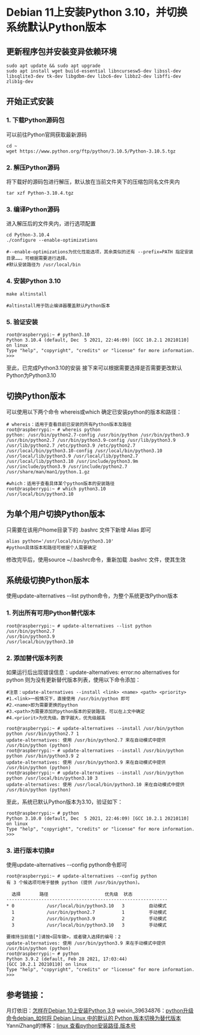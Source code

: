 # Debian 11上安装Python 3.10，并切换系统默认Python版本
## 更新程序包并安装变异依赖环境
```shell
sudo apt update && sudo apt upgrade
sudo apt install wget build-essential libncursesw5-dev libssl-dev libsqlite3-dev tk-dev libgdbm-dev libc6-dev libbz2-dev libffi-dev zlib1g-dev
```
## 开始正式安装
### 1. 下载Python源码包
可以前往Python官网获取最新源码
```shell
cd ~
wget https://www.python.org/ftp/python/3.10.5/Python-3.10.5.tgz
```

### 2. 解压Python源码
将下载好的源码包进行解压，默认放在当前文件夹下的压缩包同名文件夹内
```shell
tar xzf Python-3.10.4.tgz
```

### 3. 编译Python源码
进入解压后的文件夹内，进行选项配置
```shell
cd Python-3.10.4
./configure --enable-optimizations

#--enable-optimizations为优化性能选项，其余类似的还有 --prefix=PATH 指定安装目录……，可根据需要进行选择。
#默认安装路径为 /usr/local/bin
```

### 4. 安装Python 3.10
```shell
make altinstall

#altinstall用于防止编译器覆盖默认Python版本
```

### 5. 验证安装
```shell
root@raspberrypi:~ # python3.10
Python 3.10.4 (default, Dec  5 2021, 22:46:09) [GCC 10.2.1 20210110] on linux
Type "help", "copyright", "credits" or "license" for more information.
>>>
```

至此，已完成Python3.10的安装
接下来可以根据需要选择是否需要更改默认Python为Python3.10

## 切换Python版本
可以使用以下两个命令 whereis或which 确定已安装python的版本和路径：

```shell
# whereis：适用于查看目前已安装的所有Python版本及路径
root@raspberrypi:~ # whereis python
python: /usr/bin/python2.7-config /usr/bin/python /usr/bin/python3.9 /usr/bin/python2.7 /usr/bin/python3.9-config /usr/lib/python3.9 /usr/lib/python2.7 /etc/python3.9 /etc/python2.7 /usr/local/bin/python3.10-config /usr/local/bin/python3.10 /usr/local/lib/python3.9 /usr/local/lib/python2.7 /usr/local/lib/python3.10 /usr/include/python3.9m /usr/include/python3.9 /usr/include/python2.7 /usr/share/man/man1/python.1.gz
```
```shell
#which：适用于查看具体某个python版本的安装路径
root@raspberrypi:~ # which python3.10
/usr/local/bin/python3.10
```

## 为单个用户切换Python版本
只需要在该用户home目录下的 .bashrc 文件下新增 Alias 即可
```shell
alias python='/usr/local/bin/python3.10'
#python具体版本和路径可根据个人需要确定
```

修改完毕后，使用source ~/.bashrc命令，重新加载 .bashrc 文件，使其生效

## 系统级切换Python版本
使用update-alternatives --list python命令，为整个系统更改Python版本

### 1. 列出所有可用Python替代版本
```shell
root@raspberrypi:~ # update-alternatives --list python
/usr/bin/python2.7
/usr/bin/python3.9
/usr/local/bin/python3.10
```

### 2. 添加替代版本列表
如果运行后出现错误信息：update-alternatives: error:no alternatives for python
则为没有更新替代版本列表，使用以下命令添加：
```shell
#注意：update-alternatives --install <link> <name> <path> <priority>
#1.<link>一般情况下，直接使用 /usr/bin/python 即可
#2.<name>即为需要更换的python
#3.<path>为需要添加的python版本的安装路径，可以在上文中确定
#4.<priorit>为优先级。数字越大，优先级越高

root@raspberrypi:~ # update-alternatives --install /usr/bin/python python /usr/bin/python2.7 1
update-alternatives: 使用 /usr/bin/python2.7 来在自动模式中提供 /usr/bin/python (python)
root@raspberrypi:~ # update-alternatives --install /usr/bin/python python /usr/bin/python3.9 2
update-alternatives: 使用 /usr/bin/python3.9 来在自动模式中提供 /usr/bin/python (python)
root@raspberrypi:~ # update-alternatives --install /usr/bin/python python /usr/local/bin/python3.10 3
update-alternatives: 使用 /usr/local/bin/python3.10 来在自动模式中提供 /usr/bin/python (python)
```

至此，系统已默认Python版本为3.10，验证如下：
```shell
root@raspberrypi:~ # python
Python 3.10.0 (default, Dec  5 2021, 22:46:09) [GCC 10.2.1 20210110] on linux
Type "help", "copyright", "credits" or "license" for more information.
>>>
```

### 3. 进行版本切换#
使用update-alternatives --config python命令即可
```shell
root@raspberrypi:~ # update-alternatives --config python
有 3 个候选项可用于替换 python (提供 /usr/bin/python)。

  选择       路径                     优先级  状态
------------------------------------------------------------
* 0            /usr/local/bin/python3.10   3         自动模式
  1            /usr/bin/python2.7          1         手动模式
  2            /usr/bin/python3.9          2         手动模式
  3            /usr/local/bin/python3.10   3         手动模式

要维持当前值[*]请按<回车键>，或者键入选择的编号：2
update-alternatives: 使用 /usr/bin/python3.9 来在手动模式中提供 /usr/bin/python (python)
root@raspberrypi:~ # python
Python 3.9.2 (default, Feb 28 2021, 17:03:44) 
[GCC 10.2.1 20210110] on linux
Type "help", "copyright", "credits" or "license" for more information.
>>> 
```

## 参考链接：
月灯依旧：[怎样在Debian 10上安装Python 3.9](https://bynss.com/linux/455663.html#)
weixin_39634876：[python升级命令debian_如何将 Debian Linux 中的默认的 Python 版本切换为替代版本](https://blog.csdn.net/weixin_39634876/article/details/110689901)
YanniZhang的博客：[linux 查看python安装路径,版本号](https://blog.csdn.net/jenyzhang/article/details/49646641)
